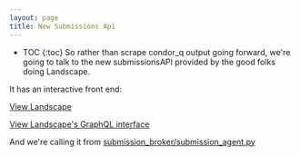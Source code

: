 ```yaml
---
layout: page
title: New Submissions Api
---
```

* TOC
{:toc}
So rather than scrape condor_q output going forward, we're going to talk to the new submissionsAPI provided by the good folks doing Landscape.

It has an interactive front end:

[View Landscape](https://landscape.fnal.gov)

[View Landscape's GraphQL interface](https://landscape.fnal.gov/lens)

And we're calling it from [submission_broker/submission_agent.py](https://github.com/fermitools/poms/blob/master/submission_broker/submission_agent.py)